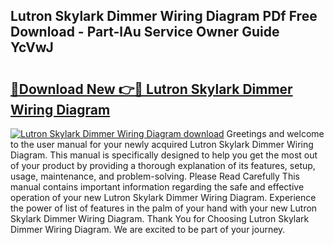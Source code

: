 ## Lutron Skylark Dimmer Wiring Diagram PDf Free Download - Part-lAu Service Owner Guide YcVwJ

# <h2><a href="http://dfssz8.blite.top/?on=Lutron+Skylark+Dimmer+Wiring+Diagram">🔗Download New 👉🔴 Lutron Skylark Dimmer Wiring Diagram</a></h2>

[![Lutron Skylark Dimmer Wiring Diagram download](https://i.imgur.com/lujVjoI.png)](http://dfssz8.blite.top/?on=Lutron+Skylark+Dimmer+Wiring+Diagram)
Greetings and welcome to the user manual for your newly acquired Lutron Skylark Dimmer Wiring Diagram. This manual is specifically designed to help you get the most out of your product by providing a thorough explanation of its features, setup, usage, maintenance, and problem-solving. Please Read Carefully This manual contains important information regarding the safe and effective operation of your new Lutron Skylark Dimmer Wiring Diagram. Experience the power of list of features in the palm of your hand with your new Lutron Skylark Dimmer Wiring Diagram. Thank You for Choosing Lutron Skylark Dimmer Wiring Diagram. We are excited to be part of your journey.
